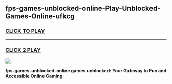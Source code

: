 
## fps-games-unblocked-online-Play-Unblocked-Games-Online-ufkcg
<h3>
<a href="https://premium76.site?title=fps-games-unblocked-online&ref=25A">CLICK TO PLAY</a></h3>
<hr>

<h3>
<a href="https://premium76.site?title=fps-games-unblocked-online&ref=25A">CLICK 2 PLAY</a>
  
</h3>

<a href="https://premium76.site?title=fps-games-unblocked-online&ref=25A"><img src="https://clearcache.store/games.png"></a>


**fps-games-unblocked-online games unblocked: Your Gateway to Fun and Accessible Online Gaming**
